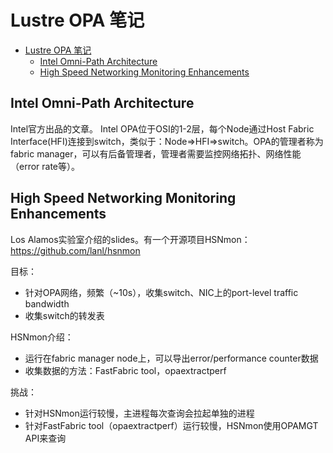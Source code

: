 # Lustre OPA 笔记

<!-- TOC -->

- [Lustre OPA 笔记](#lustre-opa-笔记)
  - [Intel Omni-Path Architecture](#intel-omni-path-architecture)
  - [High Speed Networking Monitoring Enhancements](#high-speed-networking-monitoring-enhancements)

<!-- /TOC -->

## Intel Omni-Path Architecture

Intel官方出品的文章。
Intel OPA位于OSI的1-2层，每个Node通过Host Fabric Interface(HFI)连接到switch，类似于：Node=>HFI=>switch。OPA的管理者称为fabric manager，可以有后备管理者，管理者需要监控网络拓扑、网络性能（error rate等）。

## High Speed Networking Monitoring Enhancements

Los Alamos实验室介绍的slides。有一个开源项目HSNmon：<https://github.com/lanl/hsnmon>

目标：

- 针对OPA网络，频繁（~10s），收集switch、NIC上的port-level traffic bandwidth
- 收集switch的转发表

HSNmon介绍：

- 运行在fabric manager node上，可以导出error/performance counter数据
- 收集数据的方法：FastFabric tool，opaextractperf

挑战：

- 针对HSNmon运行较慢，主进程每次查询会拉起单独的进程
- 针对FastFabric tool（opaextractperf）运行较慢，HSNmon使用OPAMGT API来查询
